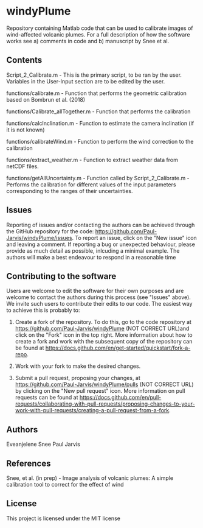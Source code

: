 # windyPlume
Repository containing Matlab code that can be used to calibrate images of wind-affected volcanic plumes. For a full description of how the software works see a) comments in code and b) manuscript by Snee et al. 

## Contents

Script_2_Calibrate.m - This is the primary script, to be ran by the user. Variables in the User-Input section are to be edited by the user.

functions/calibrate.m - Function that performs the geometric calibration based on Bombrun et al. (2018)

functions/Calibrate_allTogether.m - Function that performs the calibration

functions/calcInclination.m - Function to estimate the camera inclination (if it is not known)

functions/calibrateWind.m - Function to perform the wind correction to the calibration

functions/extract_weather.m - Function to extract weather data from netCDF files.

functions/getAllUncertainty.m - Function called by Script_2_Calibrate.m - Performs the calibration for different values of the input parameters corresponding to the ranges of their uncertainties.

## Issues

Reporting of issues and/or contacting the authors can be achieved through the
GitHub repository for the code:
https://github.com/Paul-Jarvis/windyPlume/issues. To report an issue, click on
the "New issue" icon and leaving a comment. If reporting a bug or unexpected
behaviour, please provide as much detail as possible, inlcuding a minimal
example. The authors will make a best endeavour to respond in a reasonable time

## Contributing to the software

Users are welcome to edit the software for their own purposes and are welcome to
contact the authors during this process (see "Issues" above). We invite such
users to contribute their edits to our code. The easiest way to achieve this is
probably to:

1. Create a fork of the repository. To do this, go to the code repository at
https://github.com/Paul-Jarvis/windyPlume (NOT CORRECT URL)and click on the "Fork" icon in the
top right. More information about how to create a fork and work with the
subsequent copy of the repository can be found at
https://docs.github.com/en/get-started/quickstart/fork-a-repo.

2. Work with your fork to make the desired changes.

3. Submit a pull request, proposing your changes, at
https://github.com/Paul-Jarvis/windyPlume/pulls (NOT CORRECT URL) by clicking on the "New pull
request" icon. More information on pull requests can be found at
https://docs.github.com/en/pull-requests/collaborating-with-pull-requests/proposing-changes-to-your-work-with-pull-requests/creating-a-pull-request-from-a-fork.

## Authors

Eveanjelene Snee
Paul Jarvis

## References

Snee, et al. (in prep) - Image analysis of volcanic plumes: A simple calibration
tool to correct for the effect of wind

## License 

This project is licensed under the MIT license
